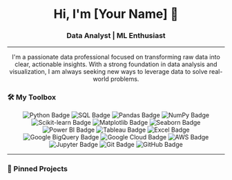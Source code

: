 <h1 align="center">Hi, I'm [Your Name] 👋</h1>

<h3 align="center">Data Analyst | ML Enthusiast </h3>

---

<p align="center">
  I'm a passionate data professional focused on transforming raw data into clear, actionable insights. With a strong foundation in data analysis and visualization, I am always seeking new ways to leverage data to solve real-world problems.
</p>

### 🛠️ My Toolbox

<p align="center">
<!-- Programming & Data Science -->
<img src="https://img.shields.io/badge/Python-3776AB?style=for-the-badge&logo=python&logoColor=white" alt="Python Badge" />
<img src="https://img.shields.io/badge/SQL-4479A1?style=for-the-badge&logo=mysql&logoColor=white" alt="SQL Badge" />
<img src="https://img.shields.io/badge/Pandas-150458?style=for-the-badge&logo=pandas&logoColor=white" alt="Pandas Badge" />
<img src="https://img.shields.io/badge/NumPy-013243?style=for-the-badge&logo=numpy&logoColor=white" alt="NumPy Badge" />
<img src="https://img.shields.io/badge/scikit--learn-F7931E?style=for-the-badge&logo=scikit-learn&logoColor=white" alt="Scikit-learn Badge" />

<!-- Visualization & BI -->
<img src="https://img.shields.io/badge/Matplotlib-005571?style=for-the-badge&logo=plotly&logoColor=white" alt="Matplotlib Badge" />
<img src="https://img.shields.io/badge/Seaborn-9C27B0?style=for-the-badge&logo=plotly&logoColor=white" alt="Seaborn Badge" />
<img src="https://img.shields.io/badge/Power%20BI-F2C811?style=for-the-badge&logo=power-bi&logoColor=black" alt="Power BI Badge" />
<img src="https://img.shields.io/badge/Tableau-E97627?style=for-the-badge&logo=tableau&logoColor=white" alt="Tableau Badge" />
<img src="https://img.shields.io/badge/Microsoft%20Excel-217346?style=for-the-badge&logo=microsoft-excel&logoColor=white" alt="Excel Badge" />

<!-- Cloud & Databases -->
<img src="https://img.shields.io/badge/Google%20BigQuery-4285F4?style=for-the-badge&logo=google-cloud&logoColor=white" alt="Google BigQuery Badge" />
<img src="https://img.shields.io/badge/Google%20Cloud-4285F4?style=for-the-badge&logo=google-cloud&logoColor=white" alt="Google Cloud Badge" />
<img src="https://img.shields.io/badge/AWS-232F3E?style=for-the-badge&logo=amazon-aws&logoColor=white" alt="AWS Badge" />

<!-- Tools -->
<img src="https://img.shields.io/badge/Jupyter-F37626?style=for-the-badge&logo=jupyter&logoColor=white" alt="Jupyter Badge" />
<img src="https://img.shields.io/badge/Git-F05032?style=for-the-badge&logo=git&logoColor=white" alt="Git Badge" />
<img src="https://img.shields.io/badge/GitHub-181717?style=for-the-badge&logo=github&logoColor=white" alt="GitHub Badge" />

</p>

---

### 💼 Pinned Projects









